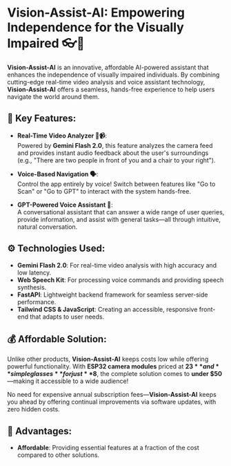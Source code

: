 # Vision-Assist-AI: Empowering Independence for the Visually Impaired 👓🤖

**Vision-Assist-AI** is an innovative, affordable AI-powered assistant that enhances the independence of visually impaired individuals. By combining cutting-edge real-time video analysis and voice assistant technology, **Vision-Assist-AI** offers a seamless, hands-free experience to help users navigate the world around them. 

## 🌟 Key Features:

- **Real-Time Video Analyzer 🧐📹**:  
  Powered by **Gemini Flash 2.0**, this feature analyzes the camera feed and provides instant audio feedback about the user's surroundings (e.g., "There are two people in front of you and a chair to your right").
  
- **Voice-Based Navigation 🗣️**:  
  Control the app entirely by voice! Switch between features like "Go to Scan" or "Go to GPT" to interact with the system hands-free.

- **GPT-Powered Voice Assistant 🤖**:  
  A conversational assistant that can answer a wide range of user queries, provide information, and assist with general tasks—all through intuitive, natural conversation.

## ⚙️ Technologies Used:

- **Gemini Flash 2.0**: For real-time video analysis with high accuracy and low latency.
- **Web Speech Kit**: For processing voice commands and providing speech synthesis.
- **FastAPI**: Lightweight backend framework for seamless server-side performance.
- **Tailwind CSS & JavaScript**: Creating an accessible, responsive front-end that adapts to user needs.

## 💰 Affordable Solution:

Unlike other products, **Vision-Assist-AI** keeps costs low while offering powerful functionality. With **ESP32 camera modules** priced at **$23** and **simple glasses** for just **$8**, the complete solution comes to **under $50**—making it accessible to a wide audience!

No need for expensive annual subscription fees—**Vision-Assist-AI** keeps you ahead by offering continual improvements via software updates, with zero hidden costs.

## 🚀 Advantages:

- **Affordable**: Providing essential features at a fraction of the cost compared to other solutions.
